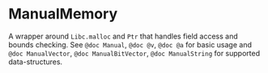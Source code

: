 # ManualMemory

A wrapper around `Libc.malloc` and `Ptr` that handles field access and bounds checking. See `@doc Manual`, `@doc @v`, `@doc @a` for basic usage and `@doc ManualVector`, `@doc ManualBitVector`, `@doc ManualString` for supported data-structures.  
